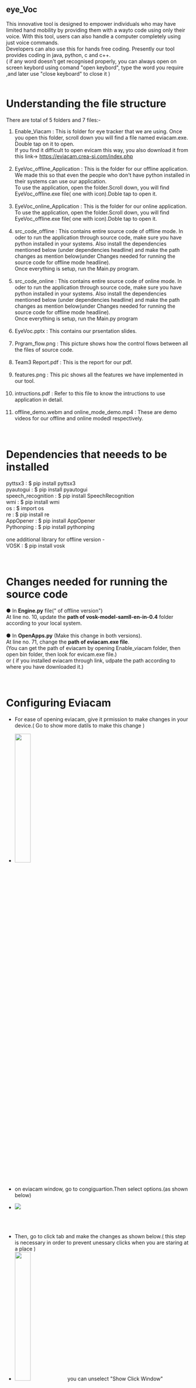 ## eye_Voc
This innovative tool is designed to empower individuals who may have limited hand mobility by providing them with a wayto code using only their voice. With this tool, users can also handle a computer completely using just voice commands.</br>
Developers can also use this for hands free coding. Presently our tool provides coding in java, python, c and c++.</br>
( if any word doesn't get recognised properly, you can always open on screen keybord using comand "open keybord", type the word you require ,and later use "close keyboard" to close it )</br></br>

# Understanding the file structure
There are total of 5 folders and 7 files:-
1. Enable_Viacam : This is folder for eye tracker that we are using. Once you open this folder, scroll down you will find a file named eviacam.exe. Double tap on                     it to open.</br>
                   If you find it difficult to open evicam this way, you also download it from this link-> https://eviacam.crea-si.com/index.php
  </br></br>                 
2. EyeVoc_offline_Application :  This is the folder for our offline application. We made this so that even the people who don't have python installed in their                           systems can use our application.</br>
                    To use the application, open the folder.Scroll down, you will find EyeVoc_offline.exe file( one with icon).Doble tap to open it.
  </br></br>                  
3. EyeVoc_online_Application : This is the folder for our online application.</br>
                     To use the application, open the folder.Scroll down, you will find EyeVoc_offline.exe file( one with icon).Doble tap to open it.
  </br></br>                   
4. src_code_offline : This contains entire source code of offline mode. In oder to run the application through source code, make sure you have python installed in                     your systems. Also install the dependencies mentioned below (under dependencies headline) and make the path changes as mention below(under Changes needed for running the source code for offline mode headline).</br>
                     Once everything is setup, run the Main.py program.
    </br></br>                 
 5. src_code_online : This contains entire source code of online mode. In oder to run the application through source code, make sure you have python installed in                          your systems. Also install the dependencies mentioned below (under dependencies headline) and make the path changes as mention below(under Changes needed for running the source code for offline mode headline).</br>
                       Once everything is setup, run the Main.py program
     </br></br>
  6. EyeVoc.pptx : This contains our prsentation slides.
  </br></br>
  7. Prgram_flow.png : This picture shows how the control flows between all the files of source code.
  </br></br>
  8. Team3 Report.pdf : This is the report for our pdf.
  </br></br>
  9. features.png :  This pic shows all the features we have implemented in our tool.
  </br></br>
  10. intructions.pdf : Refer to this file to know the intructions to use application in detail.
  </br></br>
  11. offline_demo.webm and online_mode_demo.mp4 : These are demo videos for our offline and online modedl respectively.
   </br></br></br>
   
# Dependencies that neeeds to be installed
pyttsx3 : $ pip install pyttsx3 </br>
pyautogui : $ pip install pyautogui </br>
speech_recognition : $ pip install SpeechRecognition </br>
wmi : $ pip install wmi </br>
os : $ import os </br>
re : $ pip install re </br>
AppOpener : $ pip install AppOpener </br>
Pythonping : $ pip install pythonping </br>
</br>
one additional library for offline version -</br>
VOSK : $ pip install vosk
</br></br></br>
# Changes needed for running the source code
● In <b>Engine.py</b> file(" of offline version")</br>
At line no. 10, update the <b> path of vosk-model-samll-en-in-0.4</b> folder according to your local system. 
</br></br>
●  In <b>OpenApps.py</b> (Make this change in both versions).</br>
At line no. 71, change the <b> path of eviacam.exe file</b>. </br>
(You can get the path of eviacam by opening Enable_viacam folder, then open bin
folder, then look for evicam.exe file.) 
</br> or ( if you installed eviacam through link, udpate the path according to where you have downloaded it.)
</br></br></br>

# Configuring Eviacam
- For ease of opening eviacam, give it prmission to make changes in your device.( Go to show more datils to make this change )
- <img src="https://github.com/pranjali1205/eye_Voc/assets/93343451/e8f82122-e818-428d-9026-f93afbba8d14" width=30% height=30%>
   
   </br></br>
- on eviacam window, go to congiguartion.Then select options.(as shown below)
- <img src= "https://github.com/pranjali1205/eye_Voc/assets/93343451/c6420e18-40c1-4608-aa16-1c9b8e744a6d"  > 
 </br></br>
- Then, go to click tab and make the changes as shown below.( this step is necessary in order to prevent unessary clicks when you are staring at a place )
- <img src="https://github.com/pranjali1205/eye_Voc/assets/93343451/dd4ca94a-19ce-414f-9d14-f55f54f44afb" width=30% height=30% >you can unselect "Show Click Window"
  </br></br>
- These were all necessary changes. You can also make other changes in motion or speed of cursor according to your convenience.
</br></br></br>
# Pros and cons of online and offline versions
</br> <b>Online :</b></br>
- this version has better accuracy, as it is trained on huge collection of words.
- However, it may take a bit longer to respond since it relies on Google's speech recognition technology to recognize the words. To verify each word, the system needs to connect to a server, and the recognized word is then sent back as a response.As a result the response speed depends on the internet speed. 
</br></br>
</br> <b>Offline :</b></br>
(Since we can't access internet everywhere, we thought of bringing a offline version which can be used anywhere without worrying about the net connection)
- This version has a very quick response time.
- However, it may not always predict the word correctly, as it is only trained on commonly used words.Because of which many morden words or the words which we do not use in day to day life might not be present in the data. For eg :- "Whatsapp" isn't there in the collection of words. But in oder to use it we added alternatives which were getting recognised when tried to say whatsapp.So we added "what's up" as an ulternative to that.</br> 
- We have done the same practise for all other words to enhance the accuracy of our tool. 
</br></br></br>

# Link to all the voice commands
</br> https://docs.google.com/document/d/19MFWQ_5MpEi7aJvZREQXF3sdn0hBGh0vE0YTHDRHvIw/edit
</br></br></br>
<b>NOTE :</b> We have developed this tool entirely on Windows platform. So the users using other os might face some dependencies problem. Hence we suggest using windows os to test or exprience functionalities of our tool.

